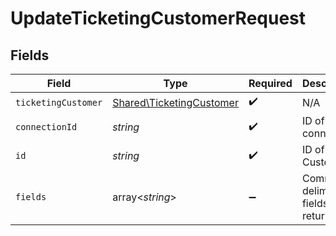 # UpdateTicketingCustomerRequest


## Fields

| Field                                                                | Type                                                                 | Required                                                             | Description                                                          |
| -------------------------------------------------------------------- | -------------------------------------------------------------------- | -------------------------------------------------------------------- | -------------------------------------------------------------------- |
| `ticketingCustomer`                                                  | [Shared\TicketingCustomer](../../Models/Shared/TicketingCustomer.md) | :heavy_check_mark:                                                   | N/A                                                                  |
| `connectionId`                                                       | *string*                                                             | :heavy_check_mark:                                                   | ID of the connection                                                 |
| `id`                                                                 | *string*                                                             | :heavy_check_mark:                                                   | ID of the Customer                                                   |
| `fields`                                                             | array<*string*>                                                      | :heavy_minus_sign:                                                   | Comma-delimited fields to return                                     |